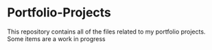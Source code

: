 # Portfolio-Projects
This repository contains all of the files related to my portfolio projects.
Some items are a work in progress
